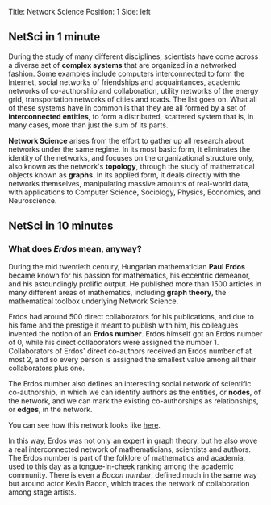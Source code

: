 Title: Network Science
Position: 1
Side: left

## NetSci in 1 minute

During the study of many different disciplines, scientists have come across
a diverse set of **complex systems** that are organized in a networked
fashion. Some examples include computers interconnected to form the
Internet, social networks of friendships and acquaintances, academic
networks of co-authorship and collaboration, utility networks of the energy
grid, transportation networks of cities and roads. The list goes on. What
all of these systems have in common is that they are all formed by a set of
**interconnected entities**, to form a distributed, scattered system that
is, in many cases, more than just the sum of its parts.

**Network Science** arises from the effort to gather up all research about
networks under the same regime. In its most basic form, it eliminates the
identity of the networks, and focuses on the organizational structure only,
also known as the network's **topology**, through the study of mathematical
objects known as **graphs**. In its applied form, it deals directly with
the networks themselves, manipulating massive amounts of real-world data,
with applications to Computer Science, Sociology, Physics, Economics, and
Neuroscience.

## NetSci in 10 minutes

### What does *Erdos* mean, anyway?

During the mid twentieth century, Hungarian mathematician **Paul Erdos**
became known for his passion for mathematics, his eccentric demeanor, and
his astoundingly prolific output. He published more than 1500 articles in
many different areas of mathematics, including **graph theory**, the
mathematical toolbox underlying Network Science.

Erdos had around 500 direct collaborators for his publications, and due to
his fame and the prestige it meant to publish with him, his colleagues
invented the notion of an **Erdos number**. Erdos himself got an Erdos
number of $0$, while his direct collaborators were assigned the number
$1$. Collaborators of Erdos' direct co-authors received an Erdos number of
at most $2$, and so every person is assigned the smallest value among all
their collaborators plus one.

The Erdos number also defines an interesting social network of scientific
co-authorship, in which we can identify authors as the entities, or
**nodes**, of the network, and we can mark the existing co-authorships as
relationships, or **edges**, in the network.

You can see how this network looks like
[here](http://www.orgnet.com/Erdos.html).

In this way, Erdos was not only an expert in graph theory, but he also wove
a real interconnected network of mathematicians, scientists and
authors. The Erdos number is part of the folklore of mathematics and
academia, used to this day as a tongue-in-cheek ranking among the academic
community. There is even a *Bacon number*, defined much in the same way but
around actor Kevin Bacon, which traces the network of collaboration among
stage artists.
